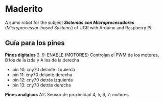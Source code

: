 # Maderito
A sumo robot for the subject ___Sistemas con Microprocesadores___ (_Microprocessor-based Systems_) of UGR with Arduino and Raspberry Pi. 

## Guía para los pines 

**Pines digitales** 
3, 9: ENABLE (MOTORES) Controlan el PWM de los motores, B los de la izda y A los de la derecha

- pin 10: cny70 delante izquierda
- pin 11: cny70 delante derecha
- pin 12: cny70 detrás izquierda
- pin 13: cny70 detrás derecha

**Pines analgicos**
A2: Sensor de proximidad
4, 5, 6, 7: motores

